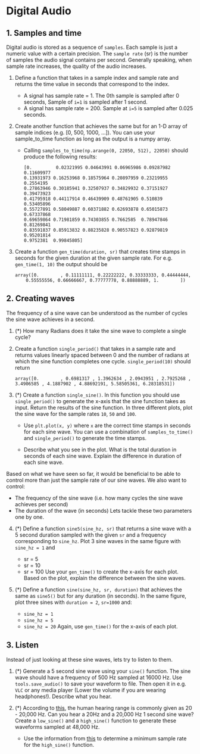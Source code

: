 

# Digital Audio
## 1. Samples and time
Digital audio is stored as a sequence of `samples`. Each sample is just a numeric value with a certain precision. The `sample rate` (sr) is the number of samples the audio signal contains per second. Generally speaking, when sample rate increases, the quality of the audio increases.

1. Define a function that takes in a sample index and sample rate and returns the time value in seconds that correspond to the index.
    * A signal has sample rate = 1. The 0th sample is sampled after 0 seconds, Sample of `i=1` is sampled after 1 second.
    * A signal has sample rate = 200. Sample at `i=5` is sampled after 0.025 seconds.


2. Create another function that achieves the same but for an 1-D array of sample indices (e.g. [0, 500, 1000, ...]). You can use your sample_to_time function as long as the output is a numpy array.
    * Calling `samples_to_time(np.arange(0, 22050, 512), 22050)` should produce the following results:
        ```
        [0.         0.02321995 0.04643991 0.06965986 0.09287982 0.11609977
        0.13931973 0.16253968 0.18575964 0.20897959 0.23219955 0.2554195
        0.27863946 0.30185941 0.32507937 0.34829932 0.37151927 0.39473923
        0.41795918 0.44117914 0.46439909 0.48761905 0.510839   0.53405896
        0.55727891 0.58049887 0.60371882 0.62693878 0.65015873 0.67337868
        0.69659864 0.71981859 0.74303855 0.7662585  0.78947846 0.81269841
        0.83591837 0.85913832 0.88235828 0.90557823 0.92879819 0.95201814
        0.9752381  0.99845805]
        ```

3. Create a function `gen_time(duration, sr)` that creates time stamps in seconds for the given duration at the given sample rate. For e.g. `gen_time(1, 10)` the output should be
    ```
    array([0.        , 0.11111111, 0.22222222, 0.33333333, 0.44444444,
        0.55555556, 0.66666667, 0.77777778, 0.88888889, 1.        ])
    ```

## 2. Creating waves
The frequency of a sine wave can be understood as the number of cycles the sine wave achieves in a second.

1. (*) How many Radians does it take the sine wave to complete a single cycle?

2. Create a function `single_period()` that takes in a sample rate and returns values linearly spaced between 0 and the number of radians at which the sine function completes one cycle. `single_period(10)` should return
    ```
    array([0.        , 0.6981317 , 1.3962634 , 2.0943951 , 2.7925268 ,
    3.4906585 , 4.1887902 , 4.88692191, 5.58505361, 6.28318531])
    ```

3. (*) Create a function `single_sine()`. In this function you should use `single_period()` to generate the x-axis that the sine function takes as input. Return the results of the sine function. In three different plots, plot the sine wave for the sample rates `10`, `50` and `100`.
    * Use `plt.plot(x, y)` where `x` are the correct time stamps in seconds for each sine wave. You can use a combination of `samples_to_time()` and `single_period()` to generate the time stamps.

    * Describe what you see in the plot. What is the total duration in seconds of each sine wave. Explain the difference in duration of each sine wave.


Based on what we have seen so far, it would be beneficial to be able to control more than just the sample rate of our sine waves. We also want to control:
* The frequency of the sine wave (i.e. how many cycles the sine wave achieves per second)
* The duration of the wave (in seconds)
Lets tackle these two parameters one by one.

4. (*) Define a function `sine5(sine_hz, sr)` that returns a sine wave with a 5 second duration sampled with the given `sr` and a frequency corresponding to `sine_hz`. Plot 3 sine waves in the same figure with `sine_hz = 1` and
    * sr = 5
    * sr = 10
    * sr = 100
Use your `gen_time()` to create the x-axis for each plot. Based on the plot, explain the difference between the sine waves.

5. (*) Define a function `sine(sine_hz, sr, duration)` that achieves the same as `sine5()` but for any duration (in seconds). In the same figure, plot three sines with `duration = 2`, `sr=1000` and:
    * `sine_hz = 1`
    * `sine_hz = 5`
    * `sine_hz = 20`
Again, use `gen_time()` for the x-axis of each plot.


## 3. Listen
Instead of just looking at these sine waves, lets try to listen to them.

1. (*) Generate a 5 second sine wave using your `sine()` function. The sine wave should have a frequency of 500 Hz sampled at 16000 Hz. Use `tools.save_audio()` to save your waveform to file. Then open it in e.g. `VLC` or any media player (Lower the volume if you are wearing headphones!). Describe what you hear.

2. (*) According to [this](https://en.wikipedia.org/wiki/Hearing_range), the human hearing range is commonly given as 20 - 20,000 Hz. Can you hear a 20Hz and a 20,000 Hz 1 second sine wave? Create a `low_sine()` and a `high_sine()` function to generate these waveforms sampled at 48,000 Hz.
    * Use the information from [this](http://www.speech.zone/sampling-and-quantisation/) to determine a minimum sample rate for the `high_sine()` function.